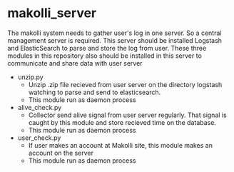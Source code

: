 # makolli_server
The makolli system needs to gather user's log in one server. 
So a central management server is required. 
This server should be installed Logstash and ElasticSearch to parse and store the log from user.
These three modules in this repository also should be installed in this server to communicate and share data with user server

- unzip.py
  - Unzip .zip file recieved from user server on the directory logstash watching to parse and send to elasticsearch.
  - This module run as daemon process
- alive_check.py
   - Collector send alive signal from user server regularly. That signal is caught by this module and store recieved time on the database.
   - This module run as daemon process
- user_check.py
   - If user makes an account at Makolli site, this module makes an account on the server
   - This module run as daemon process
